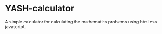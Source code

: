 # YASH-calculator
A simple calculator for calculating the mathematics problems using html css  javascript.



